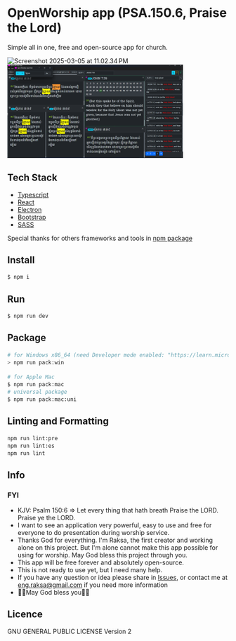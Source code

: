 # OpenWorship app (PSA.150.6, Praise the Lord)

Simple all in one, free and open-source app for church.

<img src="screenshots/Screenshot 2025-03-05 at 11.02.34 PM.png" alt="Screenshot 2025-03-05 at 11.02.34 PM" style="max-width: 400px;">


<img src="screenshots/Screenshot 2025-04-04 220931.png" alt="Screenshot 2025-04-04 220931" style="max-width: 400px;">

## Tech Stack

- [Typescript](https://www.typescriptlang.org/)
- [React](https://reactjs.org/)
- [Electron](https://www.electronjs.org/)
- [Bootstrap](https://getbootstrap.com/)
- [SASS](https://sass-lang.com/)

Special thanks for others frameworks and tools in [npm package](./package.json)

## Install

```bash
$ npm i
```

## Run

```bash
$ npm run dev
```

## Package

```bash
# for Windows x86_64 (need Developer mode enabled: "https://learn.microsoft.com/en-us/windows/apps/get-started/enable-your-device-for-development")
> npm run pack:win

# for Apple Mac
$ npm run pack:mac
# universal package
$ npm run pack:mac:uni
```

## Linting and Formatting

```bash
npm run lint:pre
npm run lint:es
npm run lint
```

## Info

### FYI

- KJV: Psalm 150:6
  => Let every thing that hath breath Praise the LORD. Praise ye the LORD.
- I want to see an application very powerful, easy to use and free for everyone to do presentation during worship service.
- Thanks God for everything. I'm Raksa, the first creator and working alone on this project. But I'm alone cannot make this app possible for using for worship. May God bless this project through you.
- This app will be free forever and absolutely open-source.
- This is not ready to use yet, but I need many help.
- If you have any question or idea please share in [Issues](https://github.com/OpenWorshipApp/open-worship-app-dt/issues), or contact me at <eng.raksa@gmail.com> if you need more information
- 🙏🏻May God bless you🙏🏻

## Licence

GNU GENERAL PUBLIC LICENSE Version 2
